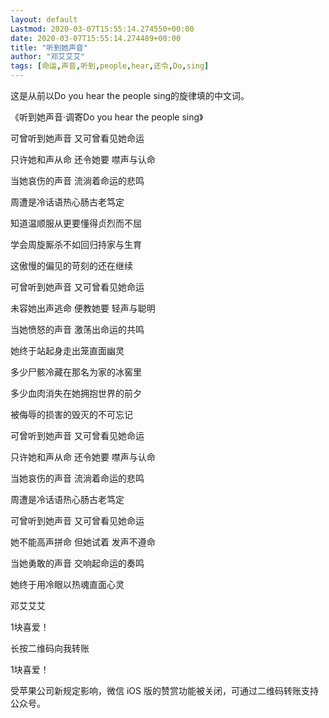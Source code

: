 ```yaml
---
layout: default
Lastmod: 2020-03-07T15:55:14.274550+00:00
date: 2020-03-07T15:55:14.274489+00:00
title: "听到她声音"
author: "邓艾艾艾"
tags: [命运,声音,听到,people,hear,还令,Do,sing]
---
```


这是从前以Do you hear the people sing的旋律填的中文词。

  

《听到她声音·调寄Do you hear the people sing》

可曾听到她声音 又可曾看见她命运

只许她和声从命 还令她要 噤声与认命

当她哀伤的声音 流淌着命运的悲鸣

周遭是冷话语热心肠古老笃定

知道温顺服从更要懂得贞烈而不屈

学会周旋厮杀不如回归持家与生育

这傲慢的偏见的苛刻的还在继续

可曾听到她声音 又可曾看见她命运

未容她出声逃命 便教她要 轻声与聪明

当她愤怒的声音 激荡出命运的共鸣

她终于站起身走出笼直面幽灵

多少尸骸冷藏在那名为家的冰窖里

多少血肉消失在她拥抱世界的前夕

被侮辱的损害的毁灭的不可忘记

可曾听到她声音 又可曾看见她命运

只许她和声从命 还令她要 噤声与认命

当她哀伤的声音 流淌着命运的悲鸣

周遭是冷话语热心肠古老笃定

可曾听到她声音 又可曾看见她命运

她不能高声拼命 但她试着 发声不遵命

当她勇敢的声音 交响起命运的奏鸣

她终于用冷眼以热魂直面心灵

邓艾艾艾

1块喜爱！

长按二维码向我转账

1块喜爱！

受苹果公司新规定影响，微信 iOS 版的赞赏功能被关闭，可通过二维码转账支持公众号。

